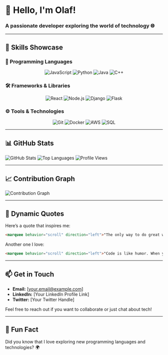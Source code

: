 # 👋 Hello, I'm Olaf! 
### A passionate developer exploring the world of technology 🌐

---

## 🚀 Skills Showcase

### 🌟 Programming Languages
<p align="center">
  <img src="https://img.shields.io/badge/-JavaScript-black?style=flat-square&logo=javascript" alt="JavaScript" />
  <img src="https://img.shields.io/badge/-Python-black?style=flat-square&logo=python" alt="Python" />
  <img src="https://img.shields.io/badge/-Java-black?style=flat-square&logo=java" alt="Java" />
  <img src="https://img.shields.io/badge/-C++-black?style=flat-square&logo=cplusplus" alt="C++" />
</p>

### 🛠️ Frameworks & Libraries
<p align="center">
  <img src="https://img.shields.io/badge/-React-black?style=flat-square&logo=react" alt="React" />
  <img src="https://img.shields.io/badge/-Node.js-black?style=flat-square&logo=node.js" alt="Node.js" />
  <img src="https://img.shields.io/badge/-Django-black?style=flat-square&logo=django" alt="Django" />
  <img src="https://img.shields.io/badge/-Flask-black?style=flat-square&logo=flask" alt="Flask" />
</p>

### ⚙️ Tools & Technologies
<p align="center">
  <img src="https://img.shields.io/badge/-Git-black?style=flat-square&logo=git" alt="Git" />
  <img src="https://img.shields.io/badge/-Docker-black?style=flat-square&logo=docker" alt="Docker" />
  <img src="https://img.shields.io/badge/-AWS-black?style=flat-square&logo=amazonaws" alt="AWS" />
  <img src="https://img.shields.io/badge/-SQL-black?style=flat-square&logo=postgresql" alt="SQL" />
</p>

---

## 📊 GitHub Stats

![GitHub Stats](https://github-readme-stats.vercel.app/api?username=olaf11071107&show_icons=true&theme=radical)
![Top Languages](https://github-readme-stats.vercel.app/api/top-langs/?username=olaf11071107&layout=compact&theme=radical)
![Profile Views](https://komarev.com/ghpvc/?username=olaf11071107)

---

## 📈 Contribution Graph

![Contribution Graph](https://github-readme-activity-graph.cyclic.app/graph?username=olaf11071107&theme=react-dark)

---

## 💬 Dynamic Quotes

Here’s a quote that inspires me:
```html
<marquee behavior="scroll" direction="left">"The only way to do great work is to love what you do." – Steve Jobs</marquee>
```

Another one I love:
```html
<marquee behavior="scroll" direction="left">"Code is like humor. When you have to explain it, it’s bad." – Cory House</marquee>
```

---

## 📫 Get in Touch

- **Email:** [your.email@example.com]
- **LinkedIn:** [Your LinkedIn Profile Link]
- **Twitter:** [Your Twitter Handle]

Feel free to reach out if you want to collaborate or just chat about tech!

---

## 🎉 Fun Fact

Did you know that I love exploring new programming languages and technologies? 🌍
